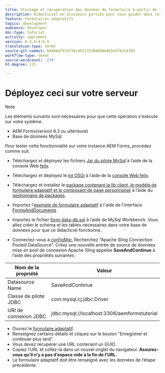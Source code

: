 ```yaml
---
title: Stockage et récupération des données de formulaire à partir de la base de données MySQL
description: Didacticiel en plusieurs parties pour vous guider dans les étapes de stockage et de récupération des données de formulaire
feature: formulaires adaptatifs
topics: development
audience: developer
doc-type: tutorial
activity: implement
version: 6.3,6.4,6.5
translation-type: tm+mt
source-git-commit: b040bdf97df39c45f175288608e965e5f0214703
workflow-type: tm+mt
source-wordcount: '279'
ht-degree: 11%

---
```



# Déployez ceci sur votre serveur

>[!NOTE]
>
>Les éléments suivants sont nécessaires pour que cette opération s&#39;exécute sur votre système.
>
>* AEM Forms(version 6.3 ou ultérieure)
>* Base de données MySql


Pour tester cette fonctionnalité sur votre instance AEM Forms, procédez comme suit.

* Téléchargez et déployez les fichiers [Jar du pilote MySql](assets/mysqldriver.jar) à l’aide de la console Web [felix](http://localhost:4502/system/console/bundles).
* Téléchargez et déployez le [lot OSGi](assets/SaveAndContinue.SaveAndContinue.core-1.0-SNAPSHOT.jar) à l’aide de la [console Web felix](http://localhost:4502/system/console/bundles).
* Téléchargez et installez le [package contenant la lib client, le modèle de formulaire adaptatif et le composant de page personnalisé](assets/store-and-fetch-af-with-data.zip) à l’aide du [gestionnaire de packages](http://localhost:4502/crx/packmgr/index.jsp).
* Importez l&#39;[exemple de formulaire adaptatif](assets/sample-adaptive-form.zip) à l&#39;aide de l&#39;interface [FormsAndDocuments](http://localhost:4502/aem/forms.html/content/dam/formsanddocuments)

* Importez le fichier [form-data-db.sql](assets/form-data-db.sql) à l’aide de MySql Workbench. Vous allez créer le schéma et les tables nécessaires dans votre base de données pour que ce didacticiel fonctionne.
* Connectez-vous à [configMgr.](http://localhost:4502/system/console/configMgr) Recherchez &quot;Apache Sling Connection Pooled DataSource&quot;. Créez une nouvelle entrée de source de données mise en pool de connexion Apache Sling appelée **SaveAndContinue** à l’aide des propriétés suivantes :

| Nom de la propriété | Valeur |
------------------------|---------------------------------------
| Datasource Name | SaveAndContinue |
| Classe de pilote JDBC | com.mysql.cj.jdbc.Driver |
| URI de connexion JDBC | jdbc:mysql://localhost:3306/aemformstutorial |


* Ouvrez le [formulaire adaptatif](http://localhost:4502/content/dam/formsanddocuments/demostoreandretrieveformdata/jcr:content?wcmmode=disabled).
* Renseignez certains détails et cliquez sur le bouton &quot;Enregistrer et continuer plus tard&quot;.
* Vous devez récupérer une URL contenant un GUID.
* Copiez l’URL et collez-la dans un nouvel onglet du navigateur. **Assurez-vous qu’il n’y a pas d’espace vide à la fin de l’URL.**
* Le formulaire adaptatif doit être renseigné avec les données de l’étape précédente.
